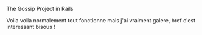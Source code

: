 The Gossip Project in Rails

Voila voila normalement tout fonctionne mais j'ai vraiment galere, bref c'est interessant bisous !
